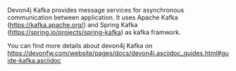 Devon4j Kafka provides message services for asynchronous communication between application. It uses Apache Kafka (https://kafka.apache.org/) and Spring Kafka (https://spring.io/projects/spring-kafka) as kafka framwork.

You can find more details about devon4j Kafka on https://devonfw.com/website/pages/docs/devon4j.asciidoc_guides.html#guide-kafka.asciidoc